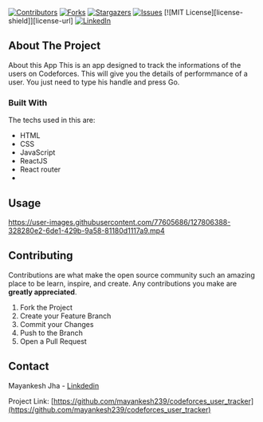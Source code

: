 
[![Contributors][contributors-shield]][contributors-url]
[![Forks][forks-shield]][forks-url]
[![Stargazers][stars-shield]][stars-url]
[![Issues][issues-shield]][issues-url]
[![MIT License][license-shield]][license-url]
[![LinkedIn][linkedin-shield]][linkedin-url]


<!-- ABOUT THE PROJECT -->
## About The Project

About this App
This is an app designed to track the informations of the users on Codeforces. This will give you the details of performmance of a user. You just need to type his handle and press Go.

### Built With

The techs used in this are:
* HTML
* CSS
* JavaScript
* ReactJS
* React router
* 
<!-- USAGE EXAMPLES -->
## Usage

https://user-images.githubusercontent.com/77605686/127806388-328280e2-6de1-429b-9a58-81180d1117a9.mp4



<!-- CONTRIBUTING -->
## Contributing

Contributions are what make the open source community such an amazing place to be learn, inspire, and create. Any contributions you make are **greatly appreciated**.

1. Fork the Project
2. Create your Feature Branch
3. Commit your Changes 
4. Push to the Branch 
5. Open a Pull Request



<!-- CONTACT -->
## Contact

Mayankesh Jha - [Linkdedin](https://www.linkedin.com/in/mayankesh-jha-15446b206/)

Project Link: [https://github.com/mayankesh239/codeforces_user_tracker](https://github.com/mayankesh239/codeforces_user_tracker)


<!-- MARKDOWN LINKS & IMAGES -->
<!-- https://www.markdownguide.org/basic-syntax/#reference-style-links -->
[contributors-shield]: https://img.shields.io/github/contributors/othneildrew/Best-README-Template.svg?style=for-the-badge
[contributors-url]: https://github.com/othneildrew/Best-README-Template/graphs/contributors
[forks-shield]: https://img.shields.io/github/forks/othneildrew/Best-README-Template.svg?style=for-the-badge
[forks-url]: https://github.com/othneildrew/Best-README-Template/network/members
[stars-shield]: https://img.shields.io/github/stars/othneildrew/Best-README-Template.svg?style=for-the-badge
[stars-url]: https://github.com/othneildrew/Best-README-Template/stargazers
[issues-shield]: https://img.shields.io/github/issues/othneildrew/Best-README-Template.svg?style=for-the-badge
[issues-url]: https://github.com/othneildrew/Best-README-Template/issues
[linkedin-shield]: https://img.shields.io/badge/-LinkedIn-black.svg?style=for-the-badge&logo=linkedin&colorB=555
[linkedin-url]: https://www.linkedin.com/in/mayankesh-jha-15446b206/
[product-screenshot]: images/screenshot.png





